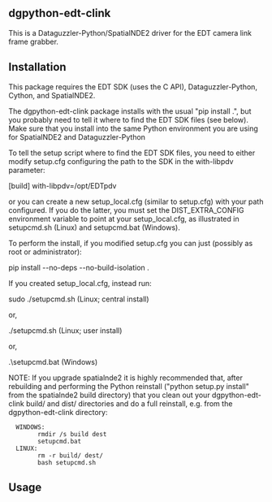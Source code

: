 dgpython-edt-clink
--------------------

This is a Dataguzzler-Python/SpatialNDE2 driver for the EDT camera link  frame grabber.



Installation
------------

This package requires the EDT SDK (uses the C
API), Dataguzzler-Python, Cython, and SpatialNDE2.

The dgpython-edt-clink package installs with the usual
"pip install .", but you probably need to tell it where to find the
EDT SDK files (see below). Make sure that you install into
the same Python environment you are using for SpatialNDE2 and
Dataguzzler-Python

To tell the setup script where to find the EDT SDK files,
you need to either modify setup.cfg configuring the path to the SDK
in the with-libpdv parameter:

[build]
with-libpdv=/opt/EDTpdv

or you can create a new
setup_local.cfg (similar to setup.cfg) with your path configured.
If you do the latter, you must set the DIST_EXTRA_CONFIG environment
variable to point at your setup_local.cfg, as illustrated in
setupcmd.sh (Linux) and setupcmd.bat (Windows).

To perform the install, if you modified setup.cfg you can just
(possibly as root or administrator):

pip install --no-deps --no-build-isolation .

If you created setup_local.cfg, instead run:

sudo ./setupcmd.sh   (Linux; central install)

or,

./setupcmd.sh   (Linux; user install)

or,

.\setupcmd.bat  (Windows)  



NOTE: If you upgrade spatialnde2 it is highly recommended that, after
rebuilding and performing the Python reinstall ("python setup.py
install" from the spatialnde2 build directory) that you clean out your
dgpython-edt-clink build/ and dist/ directories and do a full
reinstall, e.g. from the dgpython-edt-clink directory:

      WINDOWS:
            rmdir /s build dest
            setupcmd.bat
      LINUX:
            rm -r build/ dest/
            bash setupcmd.sh

Usage
-----





